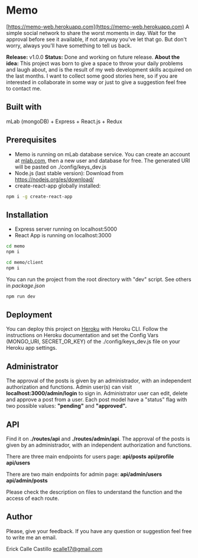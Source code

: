 # Memo
[https://memo-web.herokuapp.com](https://memo-web.herokuapp.com)
A simple social network to share the worst moments in day. Wait for the approval before see it available, if not anyway you've let that go. But don't worry, always you'll have something to tell us back.

**Release:** v1.0.0
**Status:** Done and working on future release.
**About the idea:** This project was born to give a space to throw your daily problems and laugh about, and is the result of my web development skills acquired on the last months. I want to collect some good stories here, so if you are interested in collaborate in some way or just to give a suggestion feel free to contact me.

## **Built with**
mLab (mongoDB) + Express + React.js + Redux

## **Prerequisites**
- Memo is running on mLab database service. You can create an account at [mlab.com](https://mlab.com), then a new user and database for free. The generated URI will be pasted on ./config/keys_dev.js
- Node.js (last stable version): Download from https://nodejs.org/es/download/
-  create-react-app globally installed:
```bash
npm i -g create-react-app
```

## **Installation**
- Express server running on localhost:5000
- React App is running on localhost:3000

```bash
cd memo
npm i
```

```bash
cd memo/client
npm i
```

You can run the project from the root directory with "dev" script. See others in *package.json*
```bash
npm run dev
```

## **Deployment**
You can deploy this project on [Heroku](https://heroku.com) with Heroku CLI.  Follow the instructions on Heroku documentation and set the Config Vars (MONGO_URI, SECRET_OR_KEY) of the ./config/keys_dev.js file on your Heroku app settings.

## **Administrator**
The approval of the posts is given by an administrador, with an independent authorization and functions. Admin user(s) can visit **localhost:3000/admin/login** to sign in. Administrator user can edit, delete and approve a post from a user. Each post model have a "status" flag with two possible values: **"pending"** and **"approved".**

## **API**
Find it on **./routes/api** and **./routes/admin/api**. The approval of the posts is given by an administrador, with an independent authorization and functions. 

There are three main endpoints for users page:
 **api/posts**
 **api/profile**
 **api/users**
 
 There are two main endpoints for admin page:
 **api/admin/users**
 **api/admin/posts**
 
 Please check the description on files to understand the function and the access of each route.
 
## **Author**
Please, give your feedback. If you have any question or suggestion feel free to write me an email.

Erick Calle Castillo
ecalle17@gmail.com
